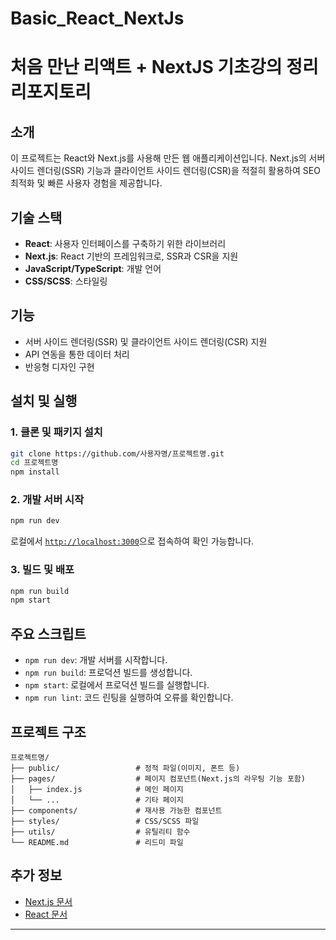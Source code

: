 # Basic_React_NextJs



# 처음 만난 리액트 + NextJS 기초강의 정리 리포지토리

## 소개
이 프로젝트는 React와 Next.js를 사용해 만든 웹 애플리케이션입니다. Next.js의 서버 사이드 렌더링(SSR) 기능과 클라이언트 사이드 렌더링(CSR)을 적절히 활용하여 SEO 최적화 및 빠른 사용자 경험을 제공합니다.

## 기술 스택
- **React**: 사용자 인터페이스를 구축하기 위한 라이브러리
- **Next.js**: React 기반의 프레임워크로, SSR과 CSR을 지원
- **JavaScript/TypeScript**: 개발 언어
- **CSS/SCSS**: 스타일링

## 기능
- 서버 사이드 렌더링(SSR) 및 클라이언트 사이드 렌더링(CSR) 지원
- API 연동을 통한 데이터 처리
- 반응형 디자인 구현

## 설치 및 실행

### 1. 클론 및 패키지 설치
```bash
git clone https://github.com/사용자명/프로젝트명.git
cd 프로젝트명
npm install
```

### 2. 개발 서버 시작
```bash
npm run dev
```
로컬에서 [`http://localhost:3000`](http://localhost:3000)으로 접속하여 확인 가능합니다.

### 3. 빌드 및 배포
```bash
npm run build
npm start
```

## 주요 스크립트
- `npm run dev`: 개발 서버를 시작합니다.
- `npm run build`: 프로덕션 빌드를 생성합니다.
- `npm start`: 로컬에서 프로덕션 빌드를 실행합니다.
- `npm run lint`: 코드 린팅을 실행하여 오류를 확인합니다.

## 프로젝트 구조
```plaintext
프로젝트명/
├── public/                 # 정적 파일(이미지, 폰트 등)
├── pages/                  # 페이지 컴포넌트(Next.js의 라우팅 기능 포함)
│   ├── index.js            # 메인 페이지
│   └── ...                 # 기타 페이지
├── components/             # 재사용 가능한 컴포넌트
├── styles/                 # CSS/SCSS 파일
├── utils/                  # 유틸리티 함수
└── README.md               # 리드미 파일
```

## 추가 정보
- [Next.js 문서](https://nextjs.org/docs)
- [React 문서](https://reactjs.org/docs)

---

